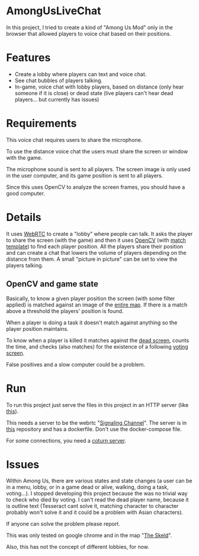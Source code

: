 # AmongUsLiveChat

In this project, I tried to create a kind of "Among Us Mod" only in the browser that allowed players to voice chat based on their positions.

# Features
 - Create a lobby where players can text and voice chat.
 - See chat bubbles of players talking.
 - In-game, voice chat with lobby players, based on distance (only hear someone if it is close) or dead state (live players can't hear dead players... but currently has issues)

# Requirements
This voice chat requires users to share the microphone.

To use the distance voice chat the users must share the screen or window with the game.

The microphone sound is sent to all players. The screen image is only used in the user computer, and its game position is sent to all players.

Since this uses OpenCV to analyze the screen frames, you should have a good computer.

# Details
It uses [WebRTC](https://webrtc.org/getting-started/media-devices) to create a "lobby" where people can talk.
It asks the player to share the screen (with the game) and then it uses [OpenCV](https://docs.opencv.org/3.4/d5/d10/tutorial_js_root.html) (with [match template](https://docs.opencv.org/4.5.2/d8/dd1/tutorial_js_template_matching.html)) to find each player position.
All the players share their position and can create a chat that lowers the volume of players depending on the distance from them.
A small "picture in picture" can be set to view the players talking.

## OpenCV and game state
Basically, to know a given player position the screen (with some filter applied) is matched against an image of the [entire map](https://github.com/ruivop/AmongUsLiveChat/blob/6bba3fffa80a7f3012120c12a31006752e5b086b/assets/Skeld20b.jpg).
If there is a match above a threshold the players' position is found.

When a player is doing a task it doesn't match against anything so the player position maintains.

To know when a player is killed it matches against the [dead screen](https://github.com/ruivop/AmongUsLiveChat/blob/6bba3fffa80a7f3012120c12a31006752e5b086b/assets/death-screen-corped-20.jpg), counts the time, and checks (also matches) for the existence of a following [voting screen](https://github.com/ruivop/AmongUsLiveChat/blob/6bba3fffa80a7f3012120c12a31006752e5b086b/assets/voting_screen.jpg).

False positives and a slow computer could be a problem.

# Run
To run this project just serve the files in this project in an HTTP server (like [this](https://www.npmjs.com/package/http-server)).

This needs a server to be the webrtc "[Signaling Channel](https://webrtc.org/getting-started/peer-connections)". The server is in [this](https://github.com/ruivop/amuswebrtcserver) repository and has a dockerfile. Don't use the docker-compose file.

For some connections, you need a [coturn server](https://github.com/coturn/coturn).

# Issues
Within Among Us, there are various states and state changes (a user can be in a menu, lobby, or in a game dead or alive, walking, doing a task, voting...).
I stopped developing this project because the was no trivial way to check who died by voting.
I can't read the dead player name, because it is outline text (Tesseract cant solve it, matching character to character probably won't solve it and it could be a problem with Asian characters).

If anyone can solve the problem please report.

This was only tested on google chrome and in the map "[The Skeld](https://among-us.fandom.com/wiki/The_Skeld)".

Also, this has not the concept of different lobbies, for now.
